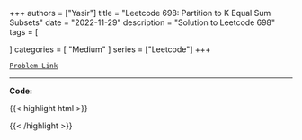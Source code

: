 
+++
authors = ["Yasir"]
title = "Leetcode 698: Partition to K Equal Sum Subsets"
date = "2022-11-29"
description = "Solution to Leetcode 698"
tags = [
    
]
categories = [
    "Medium"
]
series = ["Leetcode"]
+++



[`Problem Link`](https://leetcode.com/problems/partition-to-k-equal-sum-subsets/description/)

---

**Code:**

{{< highlight html >}}

{{< /highlight >}}

